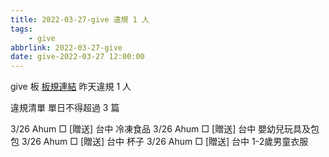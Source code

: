 ```yaml
---
title: 2022-03-27-give 違規 1 人
tags:
    - give
abbrlink: 2022-03-27-give
date: give-2022-03-27 12:00:00
---
```

give 板 [板規連結](https://www.ptt.cc/bbs/give/M.1612495900.A.C32.html)
昨天違規 1 人
<!-- more -->

違規清單
單日不得超過 3 篇

3/26 Ahum □ [贈送] 台中 冷凍食品
3/26 Ahum □ [贈送] 台中 嬰幼兒玩具及包包
3/26 Ahum □ [贈送] 台中 杯子
3/26 Ahum □ [贈送] 台中 1-2歲男童衣服
